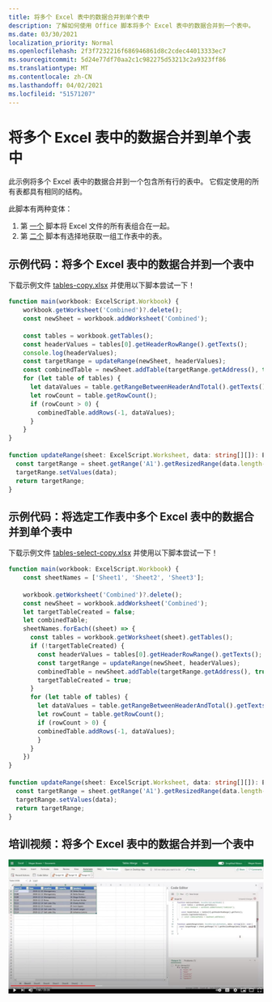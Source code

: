 ```yaml
---
title: 将多个 Excel 表中的数据合并到单个表中
description: 了解如何使用 Office 脚本将多个 Excel 表中的数据合并到一个表中。
ms.date: 03/30/2021
localization_priority: Normal
ms.openlocfilehash: 2f3f7232216f686946861d8c2cdec44013333ec7
ms.sourcegitcommit: 5d24e77df70aa2c1c982275d53213c2a9323ff86
ms.translationtype: MT
ms.contentlocale: zh-CN
ms.lasthandoff: 04/02/2021
ms.locfileid: "51571207"
---
```

# <a name="combine-data-from-multiple-excel-tables-into-a-single-table"></a>将多个 Excel 表中的数据合并到单个表中

此示例将多个 Excel 表中的数据合并到一个包含所有行的表中。 它假定使用的所有表都具有相同的结构。

此脚本有两种变体：

1. 第 [一个](#sample-code-combine-data-from-multiple-excel-tables-into-a-single-table) 脚本将 Excel 文件的所有表组合在一起。
1. 第 [二个](#sample-code-combine-data-from-multiple-excel-tables-in-select-worksheets-into-a-single-table) 脚本有选择地获取一组工作表中的表。

## <a name="sample-code-combine-data-from-multiple-excel-tables-into-a-single-table"></a>示例代码：将多个 Excel 表中的数据合并到一个表中

下载示例文件 <a href="tables-copy.xlsx">tables-copy.xlsx</a> 并使用以下脚本尝试一下！

```TypeScript
function main(workbook: ExcelScript.Workbook) {
    workbook.getWorksheet('Combined')?.delete();
    const newSheet = workbook.addWorksheet('Combined');
    
    const tables = workbook.getTables();    
    const headerValues = tables[0].getHeaderRowRange().getTexts();
    console.log(headerValues);
    const targetRange = updateRange(newSheet, headerValues);
    const combinedTable = newSheet.addTable(targetRange.getAddress(), true);
    for (let table of tables) {      
      let dataValues = table.getRangeBetweenHeaderAndTotal().getTexts();
      let rowCount = table.getRowCount();
      if (rowCount > 0) {
        combinedTable.addRows(-1, dataValues);
      }
    }
}

function updateRange(sheet: ExcelScript.Worksheet, data: string[][]): ExcelScript.Range {
  const targetRange = sheet.getRange('A1').getResizedRange(data.length-1, data[0].length-1);
  targetRange.setValues(data);
  return targetRange;
}
```

## <a name="sample-code-combine-data-from-multiple-excel-tables-in-select-worksheets-into-a-single-table"></a>示例代码：将选定工作表中多个 Excel 表中的数据合并到单个表中

下载示例文件 <a href="tables-select-copy.xlsx">tables-select-copy.xlsx</a> 并使用以下脚本尝试一下！

```TypeScript
function main(workbook: ExcelScript.Workbook) {
    const sheetNames = ['Sheet1', 'Sheet2', 'Sheet3'];
    
    workbook.getWorksheet('Combined')?.delete();
    const newSheet = workbook.addWorksheet('Combined');
    let targetTableCreated = false;
    let combinedTable;
    sheetNames.forEach((sheet) => {
      const tables = workbook.getWorksheet(sheet).getTables();
      if (!targetTableCreated) {
        const headerValues = tables[0].getHeaderRowRange().getTexts();
        const targetRange = updateRange(newSheet, headerValues);
        combinedTable = newSheet.addTable(targetRange.getAddress(), true);
        targetTableCreated = true;
      }      
      for (let table of tables) {
        let dataValues = table.getRangeBetweenHeaderAndTotal().getTexts();
        let rowCount = table.getRowCount();
        if (rowCount > 0) {
        combinedTable.addRows(-1, dataValues);
        }
      }
    })
}

function updateRange(sheet: ExcelScript.Worksheet, data: string[][]): ExcelScript.Range {
  const targetRange = sheet.getRange('A1').getResizedRange(data.length-1, data[0].length-1);
  targetRange.setValues(data);
  return targetRange;
}
```

## <a name="training-video-combine-data-from-multiple-excel-tables-into-a-single-table"></a>培训视频：将多个 Excel 表中的数据合并到一个表中

[![观看分步视频，了解如何将多个 Excel 表中的数据合并到单个表中](../../images/merge-tables-vid.jpg)](https://youtu.be/di-8JukK3Lc "如何将多个 Excel 表中的数据合并到单个表中的分步视频")
